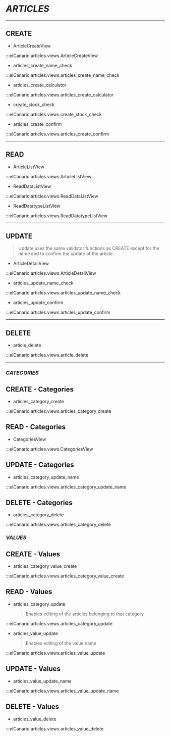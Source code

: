 # *ARTICLES*

---

## CREATE

- ArticleCreateView

:::elCanario.articles.views.ArticleCreateView

- articles_create_name_check

:::elCanario.articles.views.articles_create_name_check

- articles_create_calculator

:::elCanario.articles.views.articles_create_calculator

- create_stock_check

:::elCanario.articles.views.create_stock_check

- articles_create_confirm

:::elCanario.articles.views.articles_create_confirm

---

## READ

- ArticleListView

:::elCanario.articles.views.ArticleListView

- ReadDataListView

:::elCanario.articles.views.ReadDataListView

- ReadDatatypeListView

:::elCanario.articles.views.ReadDatatypeListView

---

## UPDATE

> Update uses the same validator functions as CREATE except for the name and to confirm the update of the article.

- ArticleDetailView

:::elCanario.articles.views.ArticleDetailView

- articles_update_name_check

:::elCanario.articles.views.articles_update_name_check

- articles_update_confirm

:::elCanario.articles.views.articles_update_confirm

---

## DELETE

- article_delete

:::elCanario.articles.views.article_delete

---

### *CATEGORIES*

## CREATE - Categories

- articles_category_create
  
:::elCanario.articles.views.articles_category_create

## READ - Categories

- CategoriesView
  
:::elCanario.articles.views.CategoriesView

## UPDATE - Categories

- articles_category_update_name
  
:::elCanario.articles.views.articles_category_update_name

## DELETE - Categories

- articles_category_delete
  
:::elCanario.articles.views.articles_category_delete

### *VALUES*

## CREATE - Values

- articles_category_value_create
  
:::elCanario.articles.views.articles_category_value_create

## READ - Values

- articles_category_update
  
    > Enables editing of the articles belonging to that category

:::elCanario.articles.views.articles_category_update

- articles_value_update

    > Enables editing of the value name
  
:::elCanario.articles.views.articles_value_update

## UPDATE - Values

- articles_value_update_name
  
:::elCanario.articles.views.articles_value_update_name

## DELETE - Values

- articles_value_delete
  
:::elCanario.articles.views.articles_value_delete
